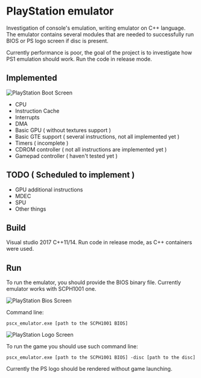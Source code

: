 # PlayStation emulator

Investigation of console's emulation, writing emulator on C++ language.
The emulator contains several modules that are needed to successfully run BIOS
or PS logo screen if disc is present.

Currently performance is poor, the goal of the project is to investigate how PS1 emulation
should work. Run the code in release mode.

## Implemented

![PlayStation Boot Screen](https://github.com/oaleshina/pscx_emulator/playstation_boot_screen.png)

* CPU
* Instruction Cache
* Interrupts
* DMA
* Basic GPU ( without textures support )
* Basic GTE support ( several instructions, not all implemented yet )
* Timers ( incomplete )
* CDROM controller ( not all instructions are implemented yet )
* Gamepad controller ( haven't tested yet )

## TODO ( Scheduled to implement )

* GPU additional instructions
* MDEC
* SPU
* Other things

## Build

Visual studio 2017 C++11/14. Run code in release mode, as C++ containers were used.

## Run

To run the emulator, you should provide the BIOS binary file. Currently emulator works with SCPH1001 one.

![PlayStation Bios Screen](https://github.com/oaleshina/pscx_emulator/playstation_bios_screen.png)

Command line:

```
pscx_emulator.exe [path to the SCPH1001 BIOS] 
```

![PlayStation Logo Screen](https://github.com/oaleshina/pscx_emulator/playstation_logo_screen.png)

To run the game you should use such command line:

```
pscx_emulator.exe [path to the SCPH1001 BIOS] -disc [path to the disc]
```

Currently the PS logo should be rendered without game launching.